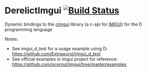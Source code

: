 # DerelictImgui [![Build Status](https://travis-ci.org/Extrawurst/DerelictImgui.svg)](https://travis-ci.org/Extrawurst/DerelictImgui)

Dynamic bindings to the [cimgui](https://github.com/Extrawurst/cimgui) library (a c-api for [IMGUI](https://github.com/ocornut/imgui)) for the D programming language

Notes: 
* See imgui_d_test for a usage example using D: https://github.com/Extrawurst/imgui_d_test
* See official examples in imgui project for reference: https://github.com/ocornut/imgui/tree/master/examples
